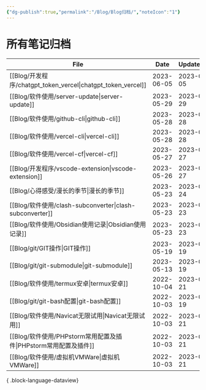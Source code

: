 ```yaml
---
{"dg-publish":true,"permalink":"/Blog/Blog归档/","noteIcon":"1"}
---
```



# 所有笔记归档

| File                                                        | Date       | UpdateDate |
| ----------------------------------------------------------- | ---------- | ---------- |
| [[Blog/开发程序/chatgpt_token_vercel\|chatgpt_token_vercel]] | 2023-06-05 | 2023-06-05 |
| [[Blog/软件使用/server-update\|server-update]]               | 2023-05-29 | 2023-05-29 |
| [[Blog/软件使用/github-cli\|github-cli]]                     | 2023-05-28 | 2023-05-28 |
| [[Blog/软件使用/vercel-cli\|vercel-cli]]                     | 2023-05-28 | 2023-05-28 |
| [[Blog/软件使用/vercel-cf\|vercel-cf]]                       | 2023-05-27 | 2023-05-27 |
| [[Blog/开发程序/vscode-extension\|vscode-extension]]         | 2023-05-26 | 2023-05-27 |
| [[Blog/心得感受/漫长的季节\|漫长的季节]]                               | 2023-05-23 | 2023-05-24 |
| [[Blog/软件使用/clash-subconverter\|clash-subconverter]]     | 2023-05-23 | 2023-05-23 |
| [[Blog/软件使用/Obsidian使用记录\|Obsidian使用记录]]                 | 2023-05-23 | 2023-05-23 |
| [[Blog/git/GIT操作\|GIT操作]]                                | 2023-05-19 | 2023-05-19 |
| [[Blog/git/git-submodule\|git-submodule]]                | 2023-05-13 | 2023-05-19 |
| [[Blog/软件使用/termux安卓\|termux安卓]]                         | 2022-10-04 | 2023-05-21 |
| [[Blog/git/git-bash配置\|git-bash配置]]                      | 2022-10-03 | 2023-05-19 |
| [[Blog/软件使用/Navicat无限试用\|Navicat无限试用]]                   | 2022-10-03 | 2023-05-21 |
| [[Blog/软件使用/PHPstorm常用配置及插件\|PHPstorm常用配置及插件]]           | 2022-10-03 | 2023-05-21 |
| [[Blog/软件使用/虚拟机VMWare\|虚拟机VMWare]]                       | 2022-10-03 | 2023-05-21 |

{ .block-language-dataview}